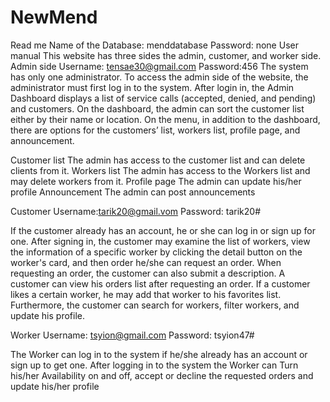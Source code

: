 # NewMend
Read me
Name of the Database: menddatabase
Password: none
User manual
This website has three sides the admin, customer, and worker side.
Admin side 
          Username: tensae30@gmail.com
           Password:456
The system has only one administrator. To access the admin side of the website, the administrator must first log in to the system. After login in, the Admin Dashboard displays a list of service calls (accepted, denied, and pending) and customers. On the dashboard, the admin can sort the customer list either by their name or location. On the menu, in addition to the dashboard, there are options for the customers’ list, workers list, profile page, and announcement.
         
 Customer list
The admin has access to the customer list and can delete clients from it.
 Workers list
The admin has access to the Workers list and may delete workers from it.
Profile page
The admin can update his/her profile
Announcement
The admin can post announcements

Customer 
                      Username:tarik20@gmail.vom
                      Password: tarik20#

If the customer already has an account, he or she can log in or sign up for one. After signing in, the customer may examine the list of workers, view the information of a specific worker by clicking the detail button on the worker's card, and then order he/she can request an order. When requesting an order, the customer can also submit a description. A customer can view his orders list after requesting an order. If a customer likes a certain worker, he may add that worker to his favorites list. Furthermore, the customer can search for workers, filter workers, and update his profile. 

 Worker
Username: tsyion@gmail.com
Password: tsyion47#

The Worker can log in to the system if he/she already has an account or sign up to get one. After logging in to the system the Worker can Turn his/her Availability on and off, accept or decline the requested orders and update his/her profile



 

